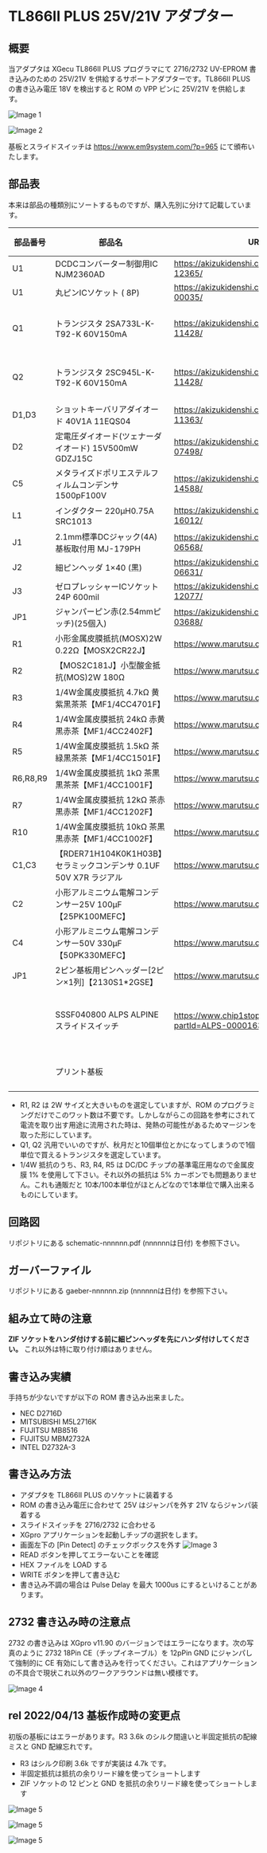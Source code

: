 # TL866II PLUS 25V/21V アダプター

## 概要
当アダプタは XGecu TL866II PLUS プログラマにて 2716/2732 UV-EPROM 書き込みのための 25V/21V を供給するサポートアダプターです。TL866II PLUS の書き込み電圧 18V を検出すると ROM の VPP ピンに 25V/21V を供給します。

![Image 1](Materials/photo1.jpg)

![Image 2](Materials/photo2.jpg)

基板とスライドスイッチは https://www.em9system.com/?p=965 にて頒布いたします。

## 部品表
本来は部品の種類別にソートするものですが、購入先別に分けて記載しています。

|部品番号|部品名|URL|数量|備考|
|----|----|----|----|----|
|U1|DCDCコンバーター制御用IC NJM2360AD|https://akizukidenshi.com/catalog/g/gI-12365/|1|MC34063A も使えます|
|U1|丸ピンICソケット ( 8P)|https://akizukidenshi.com/catalog/g/gP-00035/|1|
|Q1|トランジスタ 2SA733L-K-T92-K 60V150mA|https://akizukidenshi.com/catalog/g/gI-11428/|1|TO-92ECB 手持ちの 2SA1015 などもOK|
|Q2|トランジスタ 2SC945L-K-T92-K 60V150mA|https://akizukidenshi.com/catalog/g/gI-11428/|1|TO-92ECB 手持ちの 2SC1815 などもOK|
|D1,D3|ショットキーバリアダイオード 40V1A 11EQS04|https://akizukidenshi.com/catalog/g/gI-11363/|2|
|D2|定電圧ダイオード(ツェナーダイオード) 15V500mW GDZJ15C|https://akizukidenshi.com/catalog/g/gI-07498/|1|DO-34|
|C5|メタライズドポリエステルフィルムコンデンサ 1500pF100V|https://akizukidenshi.com/catalog/g/gP-14588/|1||7.5mm×6.5mm×2.5mm ピッチ5mm|
|L1|インダクター 220μH0.75A SRC1013|https://akizukidenshi.com/catalog/g/gP-16012/|1|11x12.5 ピッチ5mm|
|J1|2.1mm標準DCジャック(4A) 基板取付用 MJ-179PH|https://akizukidenshi.com/catalog/g/gC-06568/|1|
|J2|細ピンヘッダ 1×40 (黒)|https://akizukidenshi.com/catalog/g/gC-06631/|1|
|J3|ゼロプレッシャーICソケット 24P 600mil|https://akizukidenshi.com/catalog/g/gP-12077/|1|
|JP1|ジャンパーピン赤(2.54mmピッチ)(25個入)|https://akizukidenshi.com/catalog/g/gP-03688/|1|
|R1|小形金属皮膜抵抗(MOSX)2W 0.22Ω【MOSX2CR22J】 |https://www.marutsu.co.jp/pc/i/18085/|1|L=15mm D=4mm|
|R2|【MOS2C181J】小型酸金抵抗(MOS)2W 180Ω|https://www.marutsu.co.jp/pc/i/18155/|1|L=15mm D=4mm|
|R3|1/4W金属皮膜抵抗 4.7kΩ 黄紫黒茶茶【MF1/4CC4701F】 |https://www.marutsu.co.jp/pc/i/1313/|1|L=7.1mm D=2.3mm|
|R4|1/4W金属皮膜抵抗 24kΩ 赤黄黒赤茶【MF1/4CC2402F】 |https://www.marutsu.co.jp/pc/i/1283/|1|L=7.1mm D=2.3mm|
|R5|1/4W金属皮膜抵抗 1.5kΩ 茶緑黒茶茶【MF1/4CC1501F】|https://www.marutsu.co.jp/pc/i/1248/|1|L=7.1mm D=2.3mm|
|R6,R8,R9|1/4W金属皮膜抵抗 1kΩ 茶黒黒茶茶【MF1/4CC1001F】|https://www.marutsu.co.jp/pc/i/1263/|3|L=7.1mm D=2.3mm|
|R7|1/4W金属皮膜抵抗 12kΩ 茶赤黒赤茶【MF1/4CC1202F】|https://www.marutsu.co.jp/pc/i/1253/|1|L=7.1mm D=2.3mm|
|R10|1/4W金属皮膜抵抗 10kΩ 茶黒黒赤茶【MF1/4CC1002F】|https://www.marutsu.co.jp/pc/i/1251/|1|L=7.1mm D=2.3mm|
|C1,C3|【RDER71H104K0K1H03B】セラミックコンデンサ 0.1UF 50V X7R ラジアル|https://www.marutsu.co.jp/pc/i/834991/|2|4mmx2.5mm ピッチ5mm|
|C2|小形アルミニウム電解コンデンサー25V 100μF【25PK100MEFC】|https://www.marutsu.co.jp/pc/i/132144/|1|D=5mm ピッチ2mm|
|C4|小形アルミニウム電解コンデンサー50V 330μF【50PK330MEFC】|https://www.marutsu.co.jp/pc/i/132162/|1|D=10 ピッチ5mm|
|JP1|2ピン基板用ピンヘッダー[2ピン×1列]【2130S1*2GSE】 |https://www.marutsu.co.jp/pc/i/590531/|1|
||SSSF040800 ALPS ALPINE スライドスイッチ|https://www.chip1stop.com/product/detail?partId=ALPS-0000163|1|4PDT スライドスイッチ 頒布品を買われた方は購入不要|
||プリント基板||1|頒布品を買われた方は基板製造不要|

- R1, R2 は 2W サイズと大きいものを選定していますが、ROM のプログラミングだけでこのワット数は不要です。しかしながらこの回路を参考にされて電流を取り出す用途に流用された時は、発熱の可能性があるためマージンを取った形にしています。
- Q1, Q2 汎用でいいのですが、秋月だと10個単位とかになってしまうので1個単位で買えるトランジスタを選定しています。
- 1/4W 抵抗のうち、R3, R4, R5 は DC/DC チップの基準電圧用なので金属皮膜 1% を使用して下さい。それ以外の抵抗は 5% カーボンでも問題ありません。これも通販だと 10本/100本単位がほとんどなので1本単位で購入出来るものにしています。

## 回路図
リポジトリにある schematic-nnnnnn.pdf (nnnnnnは日付) を参照下さい。

## ガーバーファイル
リポジトリにある gaeber-nnnnnn.zip (nnnnnnは日付) を参照下さい。

## 組み立て時の注意
**ZIF ソケットをハンダ付けする前に細ピンヘッダを先にハンダ付けしてください。** これ以外は特に取り付け順はありません。

## 書き込み実績
手持ちが少ないですが以下の ROM 書き込み出来ました。
- NEC D2716D
- MITSUBISHI M5L2716K
- FUJITSU MB8516
- FUJITSU MBM2732A
- INTEL D2732A-3

## 書き込み方法
- アダプタを TL866II PLUS のソケットに装着する
- ROM の書き込み電圧に合わせて 25V はジャンパを外す 21V ならジャンパ装着する
- スライドスイッチを 2716/2732 に合わせる
- XGpro アプリケーションを起動しチップの選択をします。
- 画面左下の [Pin Detect] のチェックボックスを外す
![Image 3](Materials/Xgpro-PinDetechOff.png)
- READ ボタンを押してエラーないことを確認
- HEX ファイルを LOAD する
- WRITE ボタンを押して書き込む
- 書き込み不調の場合は Pulse Delay を最大 1000us にするといけることがあります。

## 2732 書き込み時の注意点

2732 の書き込みは XGpro v11.90 のバージョンではエラーになります。次の写真のように 2732 18Pin CE（チップイネーブル）を 12pPin GND にジャンパして強制的に CE 有効にして書き込みを行ってください。これはアプリケーションの不具合で現状これ以外のワークアラウンドは無い模様です。

![Image 4](Materials/2732.jpg)

## rel 2022/04/13 基板作成時の変更点
初版の基板にはエラーがあります。R3 3.6k のシルク間違いと半固定抵抗の配線ミスと GND 配線忘れです。
- R3 はシルク印刷 3.6k ですが実装は 4.7k です。
- 半固定抵抗は抵抗の余りリード線を使ってショートします
- ZIF ソケットの 12 ピンと GND を抵抗の余りリード線を使ってショートします

![Image 5](Materials/PCB-MOD1.jpg)

![Image 5](Materials/PCB-MOD2.jpg)

![Image 5](Materials/PCB-MOD3.jpg)
